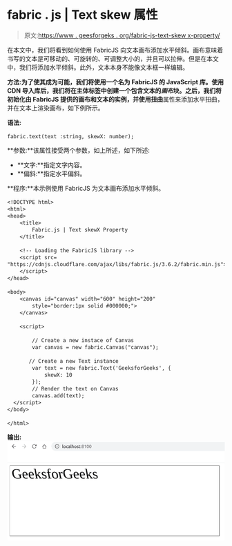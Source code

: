 # fabric . js | Text skew 属性

> 原文:[https://www . geesforgeks . org/fabric-js-text-skew x-property/](https://www.geeksforgeeks.org/fabric-js-text-skewx-property/)

在本文中，我们将看到如何使用 FabricJS 向文本画布添加水平倾斜。画布意味着书写的文本是可移动的、可旋转的、可调整大小的，并且可以拉伸。但是在本文中，我们将添加水平倾斜。此外，文本本身不能像文本框一样编辑。

**方法:**为了使其成为可能，我们将使用一个名为 FabricJS 的 JavaScript 库。使用 CDN 导入库后，我们将在主体标签中创建一个包含文本的*画布*块。之后，我们将初始化由 FabricJS 提供的画布和文本的实例，并使用**扭曲**属性来添加水平扭曲，并在文本上渲染画布，如下例所示。

**语法:**

```
fabric.text(text :string, skewX: number); 
```

**参数:**该属性接受两个参数，如上所述，如下所述:

*   **文字:**指定文字内容。
*   **偏斜:**指定水平偏斜。

**程序:**本示例使用 FabricJS 为文本画布添加水平倾斜。

```
<!DOCTYPE html>
<html>
<head>
    <title>
        Fabric.js | Text skewX Property
    </title>

    <!-- Loading the FabricJS library -->
    <script src=
"https://cdnjs.cloudflare.com/ajax/libs/fabric.js/3.6.2/fabric.min.js">
    </script>
</head>

<body>
    <canvas id="canvas" width="600" height="200"
        style="border:1px solid #000000;">
    </canvas>

    <script>

        // Create a new instace of Canvas
        var canvas = new fabric.Canvas("canvas");

       // Create a new Text instance
        var text = new fabric.Text('GeeksforGeeks', {
            skewX: 10
        }); 
        // Render the text on Canvas
        canvas.add(text);
  </script>
</body>

</html>
```

**输出:**
![](img/1194f0351d3aa38078cb95010029b8b5.png)